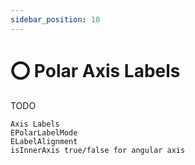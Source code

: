 ```yaml
---
sidebar_position: 10
---
```


# ⭕ Polar Axis Labels

TODO

```
Axis Labels
EPolarLabelMode
ELabelAlignment
isInnerAxis true/false for angular axis
```
